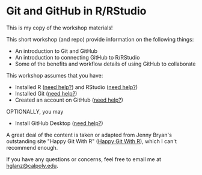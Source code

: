# Git and GitHub in R/RStudio

This is my copy of the workshop materials!

This short workshop (and repo) provide information on the following things:

* An introduction to Git and GitHub
* An introduction to connecting GitHub to R/RStudio
* Some of the benefits and workflow details of using GitHub to collaborate

This workshop assumes that you have:

* Installed R ([need help?](https://www.r-project.org/)) and RStudio ([need help?](https://www.rstudio.com/products/rstudio/download/))
* Installed Git ([need help?](https://happygitwithr.com/install-git.html))
* Created an account on GitHub ([need help?](https://github.com/))

OPTIONALLY, you may

* Install GitHub Desktop ([need help?](https://desktop.github.com/))

A great deal of the content is taken or adapted from Jenny Bryan's outstanding site "Happy Git With R" ([Happy Git With R](https://happygitwithr.com/)), which I can't recommend enough.

If you have any questions or concerns, feel free to email me at hglanz@calpoly.edu.